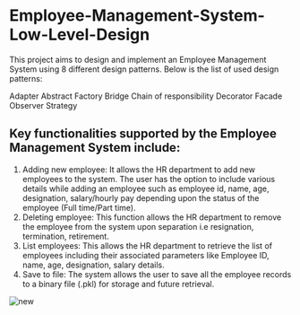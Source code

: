 # Employee-Management-System-Low-Level-Design
This project aims to design and implement an Employee Management System using 8 different design patterns. Below is the list of used design patterns:

Adapter
Abstract Factory
Bridge
Chain of responsibility
Decorator
Facade
Observer
Strategy

## Key functionalities supported by the Employee Management System include:
1. Adding new employee: It allows the HR department to add new employees to the system. 
The user has the option to include various details while adding an employee such as employee 
id, name, age, designation, salary/hourly pay depending upon the status of the employee (Full 
time/Part time).
2. Deleting employee: This function allows the HR department to remove the employee from 
the system upon separation i.e resignation, termination, retirement.
3. List employees: This allows the HR department to retrieve the list of employees including 
their associated parameters like Employee ID, name, age, designation, salary details.
4. Save to file: The system allows the user to save all the employee records to a binary file 
(.pkl) for storage and future retrieval.

![new](https://github.com/user-attachments/assets/ce91db39-0b3c-4e46-9979-53d80b7f81f4)

